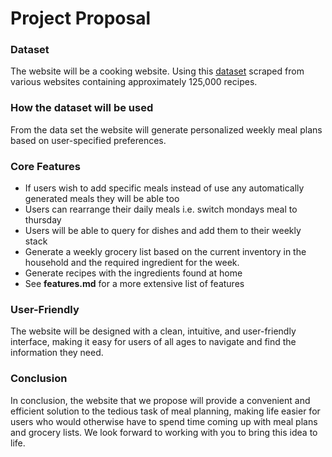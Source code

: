 # Project Proposal 

### Dataset
The website will be a cooking website. Using this [dataset](https://eightportions.com/datasets/Recipes/) scraped from various websites containing approximately  125,000 recipes. 

### How the dataset will be used 
From the data set the website will generate personalized weekly meal plans based on user-specified preferences. 

### Core Features

- If users wish to add specific meals instead of use any automatically generated meals they will be able too 
- Users can rearrange their daily meals i.e. switch mondays meal to thursday 
- Users will be able to query for dishes and add them to their weekly stack
- Generate a weekly grocery list based on the current inventory in the household and the required ingredient for the week. 
- Generate recipes with the ingredients found at home
- See **features.md** for a more extensive list of features

### User-Friendly
The website will be designed with a clean, intuitive, and user-friendly interface, making it easy for users of all ages to navigate and find the information they need.    

### Conclusion  
In conclusion, the website that we propose will provide a convenient and efficient solution to the tedious task of meal planning, making life easier for users who would otherwise have to spend time coming up with meal plans and grocery lists. We look forward to working with you to bring this idea to life.
